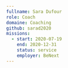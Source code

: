 ```yaml
---
fullname: Sara Dufour
role: Coach
domaine: Coaching
github: sarad2020
missions:
  - start: 2020-07-19
    end: 2020-12-31
    status: service
    employer: BeNext
---
```

